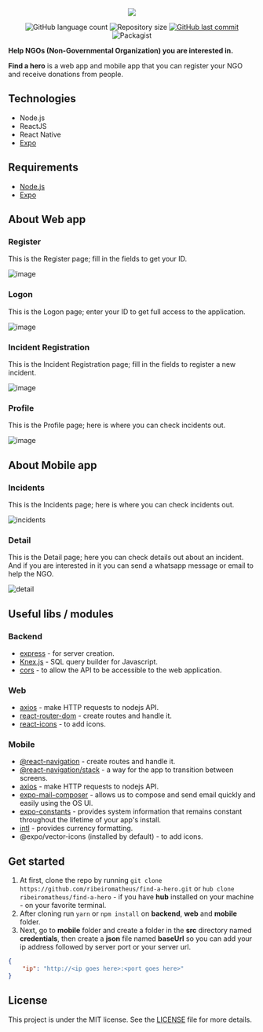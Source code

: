 <div align="center">
    <img src="https://user-images.githubusercontent.com/41703972/78392178-28627a80-75be-11ea-80bd-19b687100809.png">
</div>

<p align="center">
  <img alt="GitHub language count" src="https://img.shields.io/github/languages/count/ribeiromatheus/find-a-hero">

  <img alt="Repository size" src="https://img.shields.io/github/repo-size/ribeiromatheus/find-a-hero">
  
  <a href="https://github.com/ribeiromatheus/find-a-hero/commits/master">
    <img alt="GitHub last commit" src="https://img.shields.io/github/last-commit/ribeiromatheus/find-a-hero">
  </a>

  <img alt="Packagist" src="https://img.shields.io/badge/License-MIT-green.svg">
</p>

**Help NGOs (Non-Governmental Organization) you are interested in.**

**Find a hero** is a web app and mobile app that you can register your NGO and receive donations from people.

## Technologies
- Node.js
- ReactJS
- React Native
- [Expo](https://expo.io/learn)

## Requirements
- [Node.js](https://nodejs.org)
- [Expo](https://expo.io/learn)

## About Web app
### Register
This is the Register page; fill in the fields to get your ID.

![image](https://user-images.githubusercontent.com/41703972/78921987-28ee8b80-7a6c-11ea-8a67-f993f35da5c6.png)

### Logon
This is the Logon page; enter your ID to get full access to the application.

![image](https://user-images.githubusercontent.com/41703972/78825135-d357a780-79b5-11ea-8ee3-db2be113e281.png)

### Incident Registration
This is the Incident Registration page; fill in the fields to register a new incident.

![image](https://user-images.githubusercontent.com/41703972/78825304-1e71ba80-79b6-11ea-9f98-d6c027773db0.png)

### Profile
This is the Profile page; here is where you can check incidents out.

![image](https://user-images.githubusercontent.com/41703972/78825246-026e1900-79b6-11ea-9986-a8a1c065a596.png)

## About Mobile app
### Incidents
This is the Incidents page; here is where you can check incidents out.

![incidents](https://user-images.githubusercontent.com/41703972/78922751-70294c00-7a6d-11ea-9930-e56ad27fa429.jpg)

### Detail
This is the Detail page; here you can check details out about an incident. And if you are interested in it you can send a whatsapp message or email to help the NGO.

![detail](https://user-images.githubusercontent.com/41703972/78922754-715a7900-7a6d-11ea-91d7-4895e3b4be10.jpg)

## Useful libs / modules
### Backend
- [express](https://github.com/expressjs/express) - for server creation.
- [Knex.js](https://github.com/knex/knex) - SQL query builder for Javascript.
- [cors](https://github.com/expressjs/cors) - to allow the API to be accessible to the web application.

### Web
- [axios](https://github.com/axios/axios) - make HTTP requests to nodejs API.
- [react-router-dom](https://github.com/ReactTraining/react-router/tree/master/packages/react-router-dom) - create routes and handle it.
- [react-icons](https://github.com/react-icons/react-icons) - to add icons.

### Mobile
- [@react-navigation](https://reactnavigation.org/docs/getting-started) - create routes and handle it.
- [@react-navigation/stack](https://reactnavigation.org/docs/hello-react-navigation) - a way for the app to transition between screens.
- [axios](https://github.com/axios/axios) - make HTTP requests to nodejs API.
- [expo-mail-composer](https://docs.expo.io/versions/latest/sdk/mail-composer/) - allows us to compose and send email quickly and easily using the OS UI.
- [expo-constants](https://docs.expo.io/versions/latest/sdk/constants/) - provides system information that remains constant throughout the lifetime of your app's install.
- [intl](https://github.com/andyearnshaw/Intl.js#readme) - provides currency formatting.
- @expo/vector-icons (installed by default) - to add icons.

## Get started
1. At first, clone the repo by running `git clone https://github.com/ribeiromatheus/find-a-hero.git` or `hub clone ribeiromatheus/find-a-hero` - if you have **hub** installed on your machine - on your favorite terminal.
2. After cloning run `yarn` or `npm install` on **backend**, **web** and **mobile** folder.
3. Next, go to **mobile** folder and create a folder in the **src** directory named **credentials**, then create a **json** file named **baseUrl** so you can add your ip address followed by server port or your server url. 
```json
{
    "ip": "http://<ip goes here>:<port goes here>"
}
```

## License
This project is under the MIT license. See the [LICENSE](https://github.com/ribeiromatheus/be-the-hero/blob/master/LICENSE) file for more details.